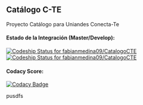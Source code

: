 ## Catálogo C-TE
Proyecto Catálogo para Uniandes Conecta-Te

#### Estado de la Integración (Master/Develop):
[ ![Codeship Status for fabianmedina09/CatalogoCTE](https://app.codeship.com/projects/1e5b1520-215d-0136-4c2a-5223da6674c9/status?branch=master)](https://app.codeship.com/projects/285874)
[ ![Codeship Status for fabianmedina09/CatalogoCTE](https://app.codeship.com/projects/1e5b1520-215d-0136-4c2a-5223da6674c9/status?branch=develop)](https://app.codeship.com/projects/285874)

#### Codacy Score:
[![Codacy Badge](https://api.codacy.com/project/badge/Grade/607e4bb070664cde86893cb46662a845)](https://www.codacy.com/app/paalvarado10/CatalogoCTE?utm_source=github.com&amp;utm_medium=referral&amp;utm_content=fabianmedina09/CatalogoCTE&amp;utm_campaign=Badge_Grade)

pusdfs